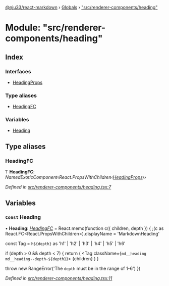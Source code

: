 [@nju33/react-markdown](../README.md) › [Globals](../globals.md) › ["src/renderer-components/heading"](_src_renderer_components_heading_.md)

# Module: "src/renderer-components/heading"

## Index

### Interfaces

* [HeadingProps](../interfaces/_src_renderer_components_heading_.headingprops.md)

### Type aliases

* [HeadingFC](_src_renderer_components_heading_.md#headingfc)

### Variables

* [Heading](_src_renderer_components_heading_.md#const-heading)

## Type aliases

###  HeadingFC

Ƭ **HeadingFC**: *NamedExoticComponent‹React.PropsWithChildren‹[HeadingProps](../interfaces/_src_renderer_components_heading_.headingprops.md)››*

*Defined in [src/renderer-components/heading.tsx:7](https://github.com/nju33/react-markdown/blob/3889a1e/src/renderer-components/heading.tsx#L7)*

## Variables

### `Const` Heading

• **Heading**: *[HeadingFC](_src_renderer_components_heading_.md#headingfc)* = React.memo(function c({ children, depth }) {
  ;(c as React.FC<React.PropsWithChildren<HeadingProps>>).displayName =
    'MarkdownHeading'

  const Tag = `h${depth}` as 'h1' | 'h2' | 'h3' | 'h4' | 'h5' | 'h6'

  if (depth > 0 && depth < 7) {
    return (
      <Tag className={`md__heading md__heading--depth-${depth}`}>
        {children}
      </Tag>
    )
  }

  throw new RangeError('The `depth` must be in the range of 1-6')
})

*Defined in [src/renderer-components/heading.tsx:11](https://github.com/nju33/react-markdown/blob/3889a1e/src/renderer-components/heading.tsx#L11)*

